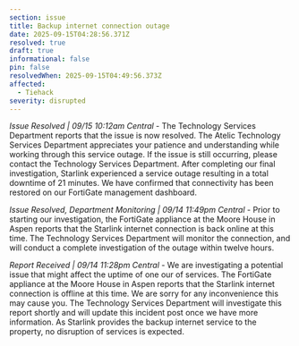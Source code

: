 ```yaml
---
section: issue
title: Backup internet connection outage
date: 2025-09-15T04:28:56.371Z
resolved: true
draft: true
informational: false
pin: false
resolvedWhen: 2025-09-15T04:49:56.373Z
affected:
  - Tiehack
severity: disrupted
---
```

*Issue Resolved | 09/15 10:12am Central* - The Technology Services Department reports that the issue is now resolved. The Atelic Technology Services Department appreciates your patience and understanding while working through this service outage. If the issue is still occurring, please contact the Technology Services Department. After completing our final investigation, Starlink experienced a service outage resulting in a total downtime of 21 minutes. We have confirmed that connectivity has been restored on our FortiGate management dashboard.

*Issue Resolved, Department Monitoring | 09/14 11:49pm Central* - Prior to starting our investigation, the FortiGate appliance at the Moore House in Aspen reports that the Starlink internet connection is back online at this time. The Technology Services Department will monitor the connection, and will conduct a complete investigation of the outage within twelve hours.

*Report Received | 09/14 11:28pm Central* - We are investigating a potential issue that might affect the uptime of one our of services. The FortiGate appliance at the Moore House in Aspen reports that the Starlink internet connection is offline at this time. We are sorry for any inconvenience this may cause you. The Technology Services Department will investigate this report shortly and will update this incident post once we have more information. As Starlink provides the backup internet service to the property, no disruption of services is expected.